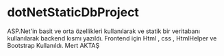 # dotNetStaticDbProject
ASP.Net'in basit ve orta özellikleri kullanılarak ve statik bir veritabanı kullanılarak backend kısmı yazıldı. Frontend için Html , css , HtmlHelper ve Bootstrap Kullanıldı.
Mert AKTAŞ
